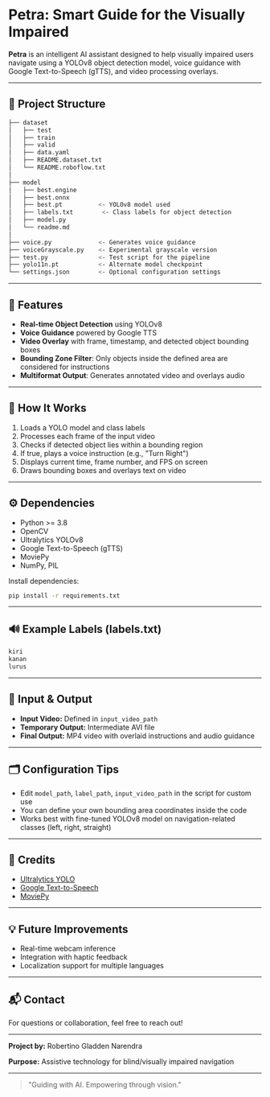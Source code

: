 # Petra: Smart Guide for the Visually Impaired

**Petra** is an intelligent AI assistant designed to help visually impaired users navigate using a YOLOv8 object detection model, voice guidance with Google Text-to-Speech (gTTS), and video processing overlays.

---
## 📁 Project Structure

```bash
├── dataset
│   ├── test
│   ├── train
│   ├── valid
│   ├── data.yaml
│   ├── README.dataset.txt
│   └── README.roboflow.txt
│
├── model
│   ├── best.engine
│   ├── best.onnx
│   ├── best.pt          <- YOLOv8 model used
│   ├── labels.txt        <- Class labels for object detection
│   ├── model.py
│   └── readme.md
│
├── voice.py             <- Generates voice guidance
├── voiceGrayscale.py    <- Experimental grayscale version
├── test.py              <- Test script for the pipeline
├── yolo11n.pt           <- Alternate model checkpoint
└── settings.json        <- Optional configuration settings
```

---

## 🚀 Features

- **Real-time Object Detection** using YOLOv8
- **Voice Guidance** powered by Google TTS
- **Video Overlay** with frame, timestamp, and detected object bounding boxes
- **Bounding Zone Filter**: Only objects inside the defined area are considered for instructions
- **Multiformat Output**: Generates annotated video and overlays audio

---

## 🧠 How It Works

1. Loads a YOLO model and class labels
2. Processes each frame of the input video
3. Checks if detected object lies within a bounding region
4. If true, plays a voice instruction (e.g., "Turn Right")
5. Displays current time, frame number, and FPS on screen
6. Draws bounding boxes and overlays text on video

---

## ⚙️ Dependencies

- Python >= 3.8
- OpenCV
- Ultralytics YOLOv8
- Google Text-to-Speech (gTTS)
- MoviePy
- NumPy, PIL

Install dependencies:

```bash
pip install -r requirements.txt
```

---

## 🔊 Example Labels (labels.txt)

```bash
kiri
kanan
lurus
```

---

## 🎥 Input & Output

- **Input Video:** Defined in `input_video_path`
- **Temporary Output:** Intermediate AVI file
- **Final Output:** MP4 video with overlaid instructions and audio guidance

---

## 🗂 Configuration Tips

- Edit `model_path`, `label_path`, `input_video_path` in the script for custom use
- You can define your own bounding area coordinates inside the code
- Works best with fine-tuned YOLOv8 model on navigation-related classes (left, right, straight)

---

## 🙌 Credits

- [Ultralytics YOLO](https://github.com/ultralytics/ultralytics)
- [Google Text-to-Speech](https://pypi.org/project/gTTS/)
- [MoviePy](https://zulko.github.io/moviepy/)

---

## 💡 Future Improvements

- Real-time webcam inference
- Integration with haptic feedback
- Localization support for multiple languages

---

## 📬 Contact

For questions or collaboration, feel free to reach out!

---

**Project by:** Robertino Gladden Narendra

**Purpose:** Assistive technology for blind/visually impaired navigation

---


> "Guiding with AI. Empowering through vision."


